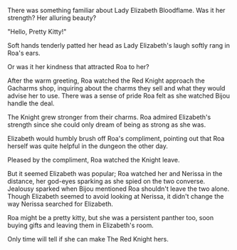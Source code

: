 <!-- title: Who's a Pretty Kitty, You Are! -->

There was something familiar about Lady Elizabeth Bloodflame. Was it her strength? Her alluring beauty?

"Hello, Pretty Kitty!"

Soft hands tenderly patted her head as Lady Elizabeth's laugh softly rang in Roa's ears.

Or was it her kindness that attracted Roa to her?

After the warm greeting, Roa watched the Red Knight approach the Gacharms shop, inquiring about the charms they sell and what they would advise her to use. There was a sense of pride Roa felt as she watched Bijou handle the deal.

The Knight grew stronger from their charms. Roa admired Elizabeth's strength since she could only dream of being as strong as she was.

Elizabeth would humbly brush off Roa's compliment, pointing out that Roa herself was quite helpful in the dungeon the other day.

Pleased by the compliment, Roa watched the Knight leave. 

But it seemed Elizabeth was popular; Roa watched her and Nerissa in the distance, her god-eyes sparking as she spied on the two converse. Jealousy sparked when Bijou mentioned Roa shouldn't leave the two alone. Though Elizabeth seemed to avoid looking at Nerissa, it didn't change the way Nerissa searched for Elizabeth.

Roa might be a pretty kitty, but she was a persistent panther too, soon buying gifts and leaving them in Elizabeth's room.

Only time will tell if she can make The Red Knight hers.